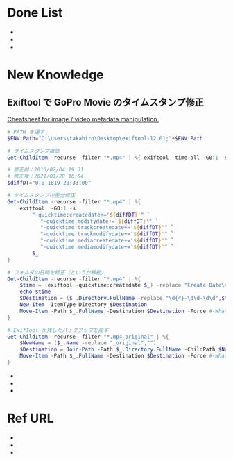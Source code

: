 # Done List

* 
* 
* 

# New Knowledge

## Exiftool で GoPro Movie のタイムスタンプ修正

[Cheatsheet for image / video metadata manipulation\.](https://gist.github.com/dnozay/955037f077b6dec87aa9b1eb552caf8d)

```powershell
# PATH を通す
$ENV:Path="C:\Users\takahiro\Desktop\exiftool-12.01;"+$ENV:Path

# タイムスタンプ確認
Get-ChildItem -recurse -filter "*.mp4" | %{ exiftool -time:all -G0:1 -s $_ }

# 修正前：2016/02/04 19:31
# 修正後：2021/01/28 16:04
$diffDT="0:0:1819 20:33:00"

# タイムスタンプの差分修正
Get-ChildItem -recurse -filter "*.mp4" | %{ 
    exiftool  -G0:1 -s `
        "-quicktime:createdate+='${diffDT}'" `
    　　　　"-quicktime:modifydate+='${diffDT}'" `
    　　　　"-quicktime:trackcreatedate+='${diffDT}'" `
    　　　　"-quicktime:trackmodifydate+='${diffDT}'" `
    　　　　"-quicktime:mediacreatedate+='${diffDT}'" `
    　　　　"-quicktime:mediamodifydate+='${diffDT}'" `
        $_
}

# フォルダの日時を修正（というか移動）
Get-ChildItem -recurse -filter "*.mp4" | %{
    $time = (exiftool -quicktime:createdate $_) -replace "Create Date\s*:\s*(\d{4}):(\d\d):(\d\d) \d\d:\d\d:\d\d","`$1-`$2-`$3"
    echo $time
    $Destination = ($_.Directory.FullName -replace "\d{4}-\d\d-\d\d",$time)
    New-Item -ItemType Directory $Destination
    Move-Item -Path $_.FullName -Destination $Destination -Force #-WhatIf
}

# ExifTool が残したバックアップを戻す
Get-ChildItem -recurse -filter "*.mp4_original" | %{
    $NewName = ($_.Name -replace "_original","")
    $Destination = Join-Path -Path $_.Directory.FullName -ChildPath $NewName
    Move-Item -Path $_.FullName -Destination $Destination -Force #-WhatIf
}

```

* 
* 
* 

# Ref URL

* 
* 
* 
